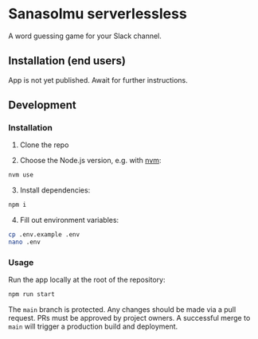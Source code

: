# Sanasolmu serverlessless

A word guessing game for your Slack channel.

## Installation (end users)

App is not yet published. Await for further instructions.

## Development

### Installation

1. Clone the repo

2. Choose the Node.js version, e.g. with [nvm](https://github.com/nvm-sh/nvm):

```sh
nvm use
```

3. Install dependencies:

```sh
npm i
```

4. Fill out environment variables:

```sh
cp .env.example .env
nano .env
```

### Usage

Run the app locally at the root of the repository:

```bash
npm run start
```

The `main` branch is protected. Any changes should be made via a pull request. PRs must be approved by project owners. A successful merge to `main` will trigger a production build and deployment.

